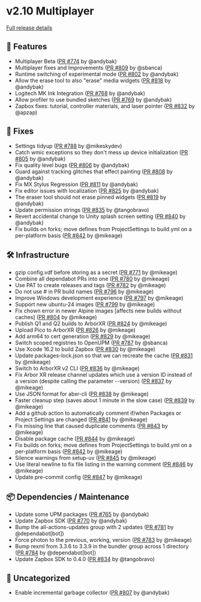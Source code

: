 # v2.10 Multiplayer

[Full release details](https://github.com/icosa-foundation/open-brush/compare/v2.9...313e36e6e883dfdfebc3d1ddf1a2372007a8c41c)

## 🚀 Features

* Multiplayer Beta ([PR #774](https://github.com/icosa-foundation/open-brush/pull/774) by @andybak)
* Multiplayer fixes and Improvements ([PR #809](https://github.com/icosa-foundation/open-brush/pull/809) by @sbanca)
* Runtime switching of experimental mode ([PR #802](https://github.com/icosa-foundation/open-brush/pull/802) by @andybak)
* Allow the erase tool to also "erase" media widgets ([PR #818](https://github.com/icosa-foundation/open-brush/pull/818) by @andybak)
* Logitech MK Ink Integration ([PR #768](https://github.com/icosa-foundation/open-brush/pull/768) by @andybak)
* Allow profiler to use bundled sketches ([PR #769](https://github.com/icosa-foundation/open-brush/pull/769) by @andybak)
* Zapbox fixes: tutorial, controller materials, and laser pointer ([PR #832](https://github.com/icosa-foundation/open-brush/pull/832) by @apzap)

## 🐛 Fixes

* Settings tidyup ([PR #788](https://github.com/icosa-foundation/open-brush/pull/788) by @mikeskydev)
* Catch wmic exceptions so they don't mess up device initialization ([PR #805](https://github.com/icosa-foundation/open-brush/pull/805) by @andybak)
* Fix quality level bugs ([PR #806](https://github.com/icosa-foundation/open-brush/pull/806) by @andybak)
* Guard against tracking glitches that effect painting ([PR #808](https://github.com/icosa-foundation/open-brush/pull/808) by @andybak)
* Fix MX Stylus Regression ([PR #811](https://github.com/icosa-foundation/open-brush/pull/811) by @andybak)
* Fix editor issues with localization ([PR #825](https://github.com/icosa-foundation/open-brush/pull/825) by @andybak)
* The eraser tool should not erase pinned widgets ([PR #819](https://github.com/icosa-foundation/open-brush/pull/819) by @andybak)
* Update permission strings ([PR #835](https://github.com/icosa-foundation/open-brush/pull/835) by @tangobravo)
* Revert accidental change to Unity splash screen setting ([PR #840](https://github.com/icosa-foundation/open-brush/pull/840) by @andybak)
* Fix builds on forks; move defines from ProjectSettings to build.yml on a per-platform basis ([PR #842](https://github.com/icosa-foundation/open-brush/pull/842) by @mikeage)

## 🛠️ Infrastructure

* gzip config.vdf before storing as a secret ([PR #771](https://github.com/icosa-foundation/open-brush/pull/771) by @mikeage)
* Combine all dependabot PRs into one ([PR #780](https://github.com/icosa-foundation/open-brush/pull/780) by @mikeage)
* Use PAT to create releases and tags ([PR #782](https://github.com/icosa-foundation/open-brush/pull/782) by @mikeage)
* Do not use # in PR build names ([PR #796](https://github.com/icosa-foundation/open-brush/pull/796) by @mikeage)
* Improve Windows development experience ([PR #797](https://github.com/icosa-foundation/open-brush/pull/797) by @mikeage)
* Support new ubuntu-24 images ([PR #799](https://github.com/icosa-foundation/open-brush/pull/799) by @mikeage)
* Fix chown error in newer Alpine images \[affects new builds without caches] ([PR #804](https://github.com/icosa-foundation/open-brush/pull/804) by @mikeage)
* Publish Q1 and Q2 builds to ArborXR ([PR #824](https://github.com/icosa-foundation/open-brush/pull/824) by @mikeage)
* Upload Pico to ArborXR ([PR #826](https://github.com/icosa-foundation/open-brush/pull/826) by @mikeage)
* Add arm64 to cert generation ([PR #829](https://github.com/icosa-foundation/open-brush/pull/829) by @mikeage)
* Switch scoped registries to OpenUPM ([PR #787](https://github.com/icosa-foundation/open-brush/pull/787) by @sbanca)
* Use Xcode 16.2 to build Zapbox ([PR #830](https://github.com/icosa-foundation/open-brush/pull/830) by @mikeage)
* Update packages-lock.json so that we can recreate the cache ([PR #831](https://github.com/icosa-foundation/open-brush/pull/831) by @mikeage)
* Switch to ArborXR v2 CLI ([PR #836](https://github.com/icosa-foundation/open-brush/pull/836) by @mikeage)
* Fix Arbor XR release channel updates which use a version ID instead of a version (despite calling the parameter --version) ([PR #837](https://github.com/icosa-foundation/open-brush/pull/837) by @mikeage)
* Use JSON format for abxr-cli ([PR #838](https://github.com/icosa-foundation/open-brush/pull/838) by @mikeage)
* Faster cleanup step (saves about 1 minute in the slow case) ([PR #839](https://github.com/icosa-foundation/open-brush/pull/839) by @mikeage)
* Add a github action to automatically comment if/when Packages or Project Settings are changed ([PR #841](https://github.com/icosa-foundation/open-brush/pull/841) by @mikeage)
* Fix missing line that caused duplicate comments ([PR #843](https://github.com/icosa-foundation/open-brush/pull/843) by @mikeage)
* Disable package cache ([PR #844](https://github.com/icosa-foundation/open-brush/pull/844) by @mikeage)
* Fix builds on forks; move defines from ProjectSettings to build.yml on a per-platform basis ([PR #842](https://github.com/icosa-foundation/open-brush/pull/842) by @mikeage)
* Silence warnings from setup-uv ([PR #845](https://github.com/icosa-foundation/open-brush/pull/845) by @mikeage)
* Use literal newline to fix file listing in the warning comment ([PR #846](https://github.com/icosa-foundation/open-brush/pull/846) by @mikeage)
* Update pre-commit config ([PR #847](https://github.com/icosa-foundation/open-brush/pull/847) by @mikeage)

## 📦 Dependencies / Maintenance

* Update some UPM packages ([PR #765](https://github.com/icosa-foundation/open-brush/pull/765) by @andybak)
* Update Zapbox SDK ([PR #770](https://github.com/icosa-foundation/open-brush/pull/770) by @andybak)
* Bump the all-actions-updates group with 2 updates ([PR #781](https://github.com/icosa-foundation/open-brush/pull/781) by @dependabot\[bot])
* Force photon to the previous, working, version ([PR #783](https://github.com/icosa-foundation/open-brush/pull/783) by @mikeage)
* Bump rexml from 3.3.6 to 3.3.9 in the bundler group across 1 directory ([PR #784](https://github.com/icosa-foundation/open-brush/pull/784) by @dependabot\[bot])
* Update Zapbox SDK to 0.4.0 ([PR #834](https://github.com/icosa-foundation/open-brush/pull/834) by @tangobravo)

## 💬 Uncategorized

* Enable incremental garbage collector ([PR #807](https://github.com/icosa-foundation/open-brush/pull/807) by @andybak)

